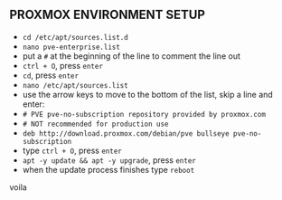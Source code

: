 ## PROXMOX ENVIRONMENT SETUP
- `cd /etc/apt/sources.list.d`
- `nano pve-enterprise.list`
- put a `#` at the beginning of the line to comment the line out
- `ctrl + O`, press `enter`
- `cd`, press `enter`
- `nano /etc/apt/sources.list`
- use the arrow keys to move to the bottom of the list, skip a line and enter:
-  `# PVE pve-no-subscription repository provided by proxmox.com`
- `# NOT recommended for production use`
- `deb http://download.proxmox.com/debian/pve bullseye pve-no-subscription`
- type `ctrl + O`, press `enter`
- `apt -y update && apt -y upgrade`, press `enter`
- when the update process finishes type `reboot`

voila 
